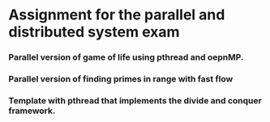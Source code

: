 # Assignment for the parallel and distributed system exam
### Parallel version of game of life using pthread and oepnMP.
### Parallel version of finding primes in range with fast flow
### Template with pthread that implements the divide and conquer framework. 
